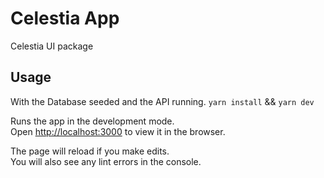 # Celestia App

Celestia UI package

## Usage

With the Database seeded and the API running.
`yarn install` && `yarn dev`

Runs the app in the development mode.\
Open [http://localhost:3000](http://localhost:3000) to view it in the browser.

The page will reload if you make edits.\
You will also see any lint errors in the console.
